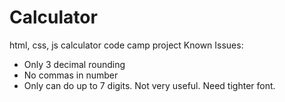 # Calculator
html, css, js calculator code camp project
Known Issues:
- Only 3 decimal rounding
- No commas in number
- Only can do up to 7 digits. Not very useful. Need tighter font. 
